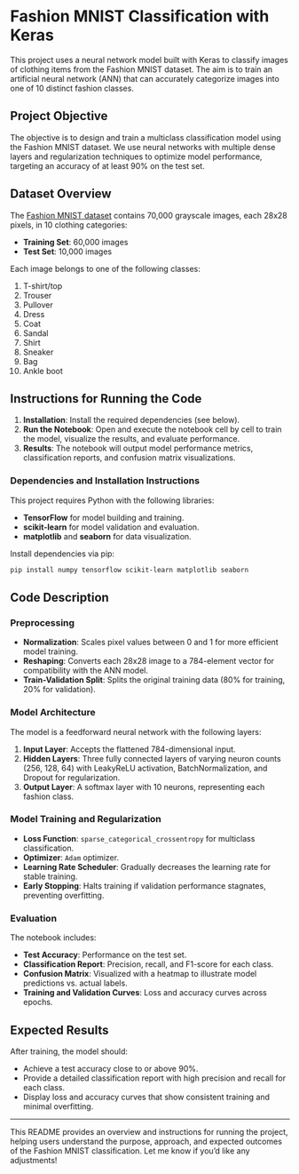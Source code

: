 
# Fashion MNIST Classification with Keras

This project uses a neural network model built with Keras to classify images of clothing items from the Fashion MNIST dataset. The aim is to train an artificial neural network (ANN) that can accurately categorize images into one of 10 distinct fashion classes.

## Project Objective

The objective is to design and train a multiclass classification model using the Fashion MNIST dataset. We use neural networks with multiple dense layers and regularization techniques to optimize model performance, targeting an accuracy of at least 90% on the test set.

## Dataset Overview

The [Fashion MNIST dataset](https://github.com/zalandoresearch/fashion-mnist) contains 70,000 grayscale images, each 28x28 pixels, in 10 clothing categories:
- **Training Set**: 60,000 images
- **Test Set**: 10,000 images

Each image belongs to one of the following classes:
1. T-shirt/top
2. Trouser
3. Pullover
4. Dress
5. Coat
6. Sandal
7. Shirt
8. Sneaker
9. Bag
10. Ankle boot

## Instructions for Running the Code

1. **Installation**: Install the required dependencies (see below).
2. **Run the Notebook**: Open and execute the notebook cell by cell to train the model, visualize the results, and evaluate performance.
3. **Results**: The notebook will output model performance metrics, classification reports, and confusion matrix visualizations.

### Dependencies and Installation Instructions

This project requires Python with the following libraries:
- **TensorFlow** for model building and training.
- **scikit-learn** for model validation and evaluation.
- **matplotlib** and **seaborn** for data visualization.

Install dependencies via pip:
```bash
pip install numpy tensorflow scikit-learn matplotlib seaborn
```

## Code Description

### Preprocessing

- **Normalization**: Scales pixel values between 0 and 1 for more efficient model training.
- **Reshaping**: Converts each 28x28 image to a 784-element vector for compatibility with the ANN model.
- **Train-Validation Split**: Splits the original training data (80% for training, 20% for validation).

### Model Architecture

The model is a feedforward neural network with the following layers:
1. **Input Layer**: Accepts the flattened 784-dimensional input.
2. **Hidden Layers**: Three fully connected layers of varying neuron counts (256, 128, 64) with LeakyReLU activation, BatchNormalization, and Dropout for regularization.
3. **Output Layer**: A softmax layer with 10 neurons, representing each fashion class.

### Model Training and Regularization

- **Loss Function**: `sparse_categorical_crossentropy` for multiclass classification.
- **Optimizer**: `Adam` optimizer.
- **Learning Rate Scheduler**: Gradually decreases the learning rate for stable training.
- **Early Stopping**: Halts training if validation performance stagnates, preventing overfitting.

### Evaluation

The notebook includes:
- **Test Accuracy**: Performance on the test set.
- **Classification Report**: Precision, recall, and F1-score for each class.
- **Confusion Matrix**: Visualized with a heatmap to illustrate model predictions vs. actual labels.
- **Training and Validation Curves**: Loss and accuracy curves across epochs.

## Expected Results

After training, the model should:
- Achieve a test accuracy close to or above 90%.
- Provide a detailed classification report with high precision and recall for each class.
- Display loss and accuracy curves that show consistent training and minimal overfitting.

---

This README provides an overview and instructions for running the project, helping users understand the purpose, approach, and expected outcomes of the Fashion MNIST classification. Let me know if you’d like any adjustments!
